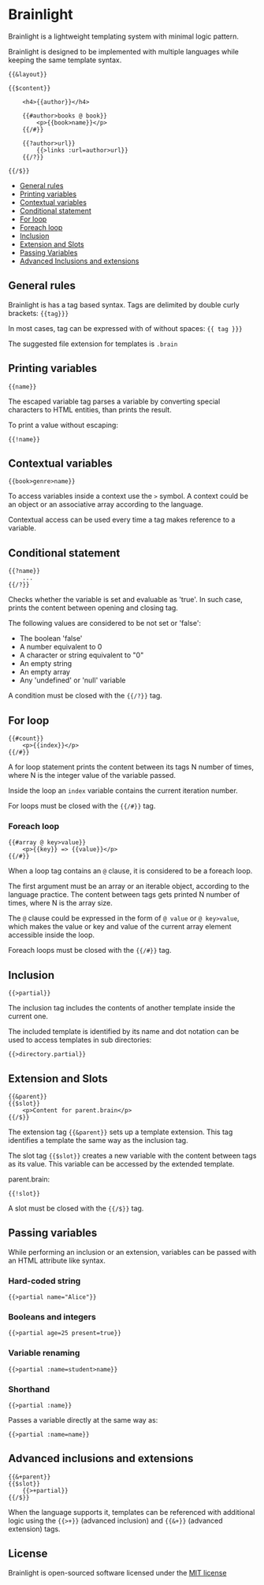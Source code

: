 # Brainlight

Brainlight is a lightweight templating system with minimal logic pattern.

Brainlight is designed to be implemented with multiple languages while keeping the same template syntax.

```
{{&layout}}

{{$content}}

    <h4>{{author}}</h4>

    {{#author>books @ book}}
        <p>{{book>name}}</p>
    {{/#}}

    {{?author>url}}
        {{>links :url=author>url}}
    {{/?}}

{{/$}}
```

- [General rules](#general-rules)
- [Printing variables](#printing-variables)
- [Contextual variables](#contextual-variables)
- [Conditional statement](#conditional-statement)
- [For loop](#for-loop)
- [Foreach loop](#foreach-loop)
- [Inclusion](#inclusion)
- [Extension and Slots](#extension-and-slots)
- [Passing Variables](#passing-variables)
- [Advanced Inclusions and extensions](#advanced-inclusions-and-extensions)

## General rules

Brainlight is has a tag based syntax. Tags are delimited by double curly brackets: ```{{tag}}}```

In most cases, tag can be expressed with of without spaces: ```{{ tag }}}```

The suggested file extension for templates is ```.brain```

## Printing variables

```
{{name}}
```

The escaped variable tag parses a variable by converting special characters to HTML entities, than prints the result.

To print a value without escaping:

```
{{!name}}
```

## Contextual variables

```
{{book>genre>name}}
```

To access variables inside a context use the ```>``` symbol. A context could be an object or an associative array according to the language.

Contextual access can be used every time a tag makes reference to a variable.

## Conditional statement

```
{{?name}}
    ...
{{/?}}
```

Checks whether the variable is set and evaluable as 'true'. In such case, prints the content between opening and closing tag.

The following values are considered to be not set or 'false':

- The boolean 'false'
- A number equivalent to 0
- A character or string equivalent to "0"
- An empty string
- An empty array
- Any 'undefined' or 'null' variable

A condition must be closed with the ```{{/?}}``` tag.

## For loop

```
{{#count}}
    <p>{{index}}</p>
{{/#}}
```

A for loop statement prints the content between its tags N number of times, where N is the integer value of the variable passed.

Inside the loop an ```index``` variable contains the current iteration number.

For loops must be closed with the ```{{/#}}``` tag.

### Foreach loop

```
{{#array @ key>value}}
    <p>{{key}} => {{value}}</p>
{{/#}}
```

When a loop tag contains an ```@``` clause, it is considered to be a foreach loop.

The first argument must be an array or an iterable object, according to the language practice. The content between tags gets printed N number of times, where N is the array size.

The ```@``` clause could be expressed in the form of ```@ value``` or ```@ key>value```, which makes the value or key and value of the current array element accessible inside the loop.

Foreach loops must be closed with the ```{{/#}}``` tag.

## Inclusion

```
{{>partial}}
```

The inclusion tag includes the contents of another template inside the current one.

The included template is identified by its name and dot notation can be used to access templates in sub directories:

```
{{>directory.partial}}
```

## Extension and Slots

```
{{&parent}}
{{$slot}}
    <p>Content for parent.brain</p>
{{/$}}
```

The extension tag ```{{&parent}}``` sets up a template extension. This tag identifies a template the same way as the inclusion tag.

The slot tag ```{{$slot}}``` creates a new variable with the content between tags as its value. This variable can be accessed by the extended template.

parent.brain:
```
{{!slot}}
```

A slot must be closed with the ```{{/$}}``` tag.

## Passing variables

While performing an inclusion or an extension, variables can be passed with an HTML attribute like syntax.

### Hard-coded string

```
{{>partial name="Alice"}}
```

### Booleans and integers

```
{{>partial age=25 present=true}}
```

### Variable renaming

```
{{>partial :name=student>name}}
```

### Shorthand

```
{{>partial :name}}
```

Passes a variable directly at the same way as:

```
{{>partial :name=name}}
```

## Advanced inclusions and extensions

```
{{&+parent}}
{{$slot}}
    {{>+partial}}
{{/$}}
```

When the language supports it, templates can be referenced with additional logic using the ```{{>+}}``` (advanced inclusion) and ```{{&+}}``` (advanced extension) tags.

## License

Brainlight is open-sourced software licensed under the [MIT license](http://opensource.org/licenses/MIT)
